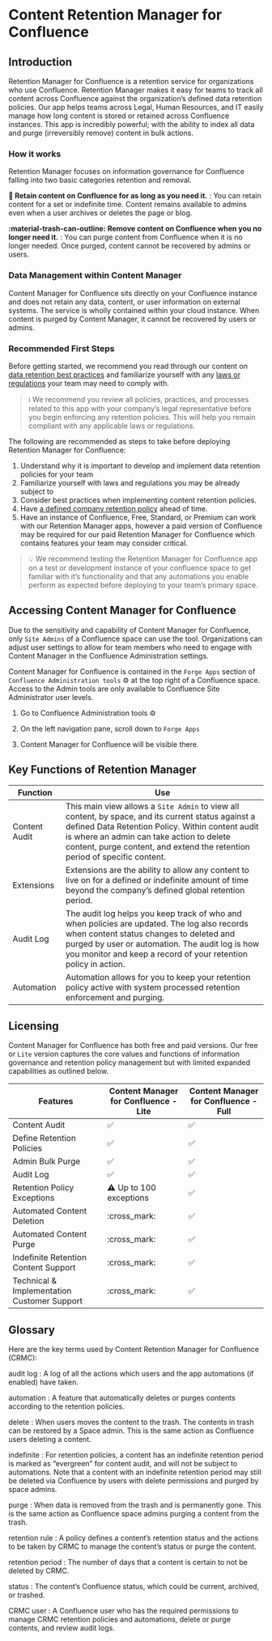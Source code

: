 # Content Retention Manager for Confluence

## Introduction

Retention Manager for Confluence is a retention service for organizations who use Confluence. Retention Manager makes it easy for teams to track all content across Confluence against the organization’s defined data retention policies. Our app helps teams across Legal, Human Resources, and IT easily manage how long content is stored or retained across Confluence instances. This app is incredibly powerful; with the ability to index all data and purge (irreversibly remove) content in bulk actions.

### How it works

Retention Manager focuses on information governance for Confluence falling into two basic categories retention and removal.

**:file_folder: Retain content on Confluence for as long as you need it.**
: You can retain content for a set or indefinite time. Content remains available to admins even when a user archives or deletes the page or blog.

**:material-trash-can-outline: Remove content on Confluence when you no longer need it.**
: You can purge content from Confluence when it is no longer needed. Once purged, content cannot be recovered by admins or users.

### Data Management within Content Manager

Content Manager for Confluence sits directly on your Confluence instance and does not retain any data, content, or user information on external systems. The service is wholly contained within your cloud instance. When content is purged by Content Manager, it cannot be recovered by users or admins.

### Recommended First Steps

Before getting started, we recommend you read through our content on [data retention best practices](../kb/data-retention-policies-and-management-best-practices.md) and familiarize yourself with any [laws or regulations](../kb/data-retention-laws-and-regulations.md) your team may need to comply with.

> :information_source: We recommend you review all policies, practices, and processes related to this app with your company’s legal representative before you begin enforcing any retention policies. This will help you remain compliant with any applicable laws or regulations.

The following are recommended as steps to take before deploying Retention Manager for Confluence:

1. Understand why it is important to develop and implement data retention policies for your team
2. Familiarize yourself with laws and regulations you may be already subject to
3. Consider best practices when implementing content retention policies.
4. Have [a defined company retention policy](../kb/how-to-build-a-data-retention-practice.md) ahead of time.
5. Have an instance of Confluence, Free, Standard, or Premium can work with our Retention Manager apps, however a paid version of Confluence may be required for our paid Retention Manager for Confluence which contains features your team may consider critical.

> :bulb: We recommend testing the Retention Manager for Confluence app on a test or development instance of your confluence space to get familiar with it’s functionality and that any automations you enable perform as expected before deploying to your team’s primary space.

## Accessing Content Manager for Confluence

Due to the sensitivity and capability of Content Manager for Confluence, only `Site Admins` of a Confluence space can use the tool. Organizations can adjust user settings to allow for team members who need to engage with Content Manager in the Confluence Administration settings.

Content Manager for Confluence is contained in the `Forge Apps` section of `Confluence Administration tools` :gear: at the top right of a Confluence space. Access to the Admin tools are only available to Confluence Site Administrator user levels.

1. Go to Confluence Administration tools :gear:

2. On the left navigation pane, scroll down to `Forge Apps`

3. Content Manager for Confluence will be visible there.

## Key Functions of Retention Manager

| Function      | Use                                                                                                                                                                                                                                                                               |
| ------------- | --------------------------------------------------------------------------------------------------------------------------------------------------------------------------------------------------------------------------------------------------------------------------------- |
| Content Audit | This main view allows a `Site Admin` to view all content, by space, and its current status against a defined Data Retention Policy. Within content audit is where an admin can take action to delete content, purge content, and extend the retention period of specific content. |
| Extensions    | Extensions are the ability to allow any content to live on for a defined or indefinite amount of time beyond the company’s defined global retention period.                                                                                                                       |
| Audit Log     | The audit log helps you keep track of who and when policies are updated. The log also records when content status changes to deleted and purged by user or automation. The audit log is how you monitor and keep a record of your retention policy in action.                     |
| Automation    | Automation allows for you to keep your retention policy active with system processed retention enforcement and purging.                                                                                                                                                           |

## Licensing

Content Manager for Confluence has both free and paid versions. Our free or
`Lite` version captures the core values and functions of information governance
and retention policy management but with limited expanded capabilities as
outlined below.

| Features                                    | Content Manager for Confluence - Lite | Content Manager for Confluence - Full |
| ------------------------------------------- | ------------------------------------- | ------------------------------------- |
| Content Audit                               | :white_check_mark:                    | :white_check_mark:                    |
| Define Retention Policies                   | :white_check_mark:                    | :white_check_mark:                    |
| Admin Bulk Purge                            | :white_check_mark:                    | :white_check_mark:                    |
| Audit Log                                   | :white_check_mark:                    | :white_check_mark:                    |
| Retention Policy Exceptions                 | :warning: Up to 100 exceptions        | :white_check_mark:                    |
| Automated Content Deletion                  | :cross_mark:                          | :white_check_mark:                    |
| Automated Content Purge                     | :cross_mark:                          | :white_check_mark:                    |
| Indefinite Retention Content Support        | :cross_mark:                          | :white_check_mark:                    |
| Technical & Implementation Customer Support | :cross_mark:                          | :white_check_mark:                    |

## Glossary

Here are the key terms used by Content Retention Manager for Confluence (CRMC):

audit log
: A log of all the actions which users and the app automations (if enabled) have taken.

automation
: A feature that automatically deletes or purges contents according to the retention policies.

delete
: When users moves the content to the trash. The contents in trash can be restored by a Space admin. This is the same action as Confluence users deleting a content.

indefinite
: For retention policies, a content has an indefinite retention period is marked as “evergreen” for content audit, and will not be subject to automations. Note that a content with an indefinite retention period may still be deleted via Confluence by users with delete permissions and purged by space admins.

purge
: When data is removed from the trash and is permanently gone. This is the same action as Confluence space admins purging a content from the trash.

retention rule
: A policy defines a content’s retention status and the actions to be taken by CRMC to manage the content’s status or purge the content.

retention period
: The number of days that a content is certain to not be deleted by CRMC.

status
: The content’s Confluence status, which could be current, archived, or trashed.

CRMC user
: A Confluence user who has the required permissions to manage CRMC retention policies and automations, delete or purge contents, and review audit logs.
